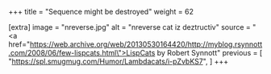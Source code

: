 +++
title = "Sequence might be destroyed"
weight = 62

[extra]
image = "nreverse.jpg"
alt = "nreverse cat iz deztructiv"
source = "<a href=\"https://web.archive.org/web/20130530164420/http://myblog.rsynnott.com/2008/06/few-lispcats.html\">LispCats</a> by Robert Synnott"
previous = [
  "https://spl.smugmug.com/Humor/Lambdacats/i-pZvbKS7",
]
+++
